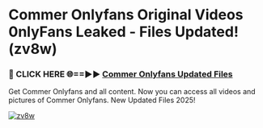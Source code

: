 # Commer Onlyfans Original Videos 0nlyFans Leaked - Files Updated! (zv8w)

<h3>🔴 CLICK HERE 🌐==►► <a href="https://tinyurl.com/ehrbuxhb" rel="nofollow">Commer Onlyfans Updated Files</a></h3>

Get Commer Onlyfans and all content. Now you can access all videos and pictures of Commer Onlyfans. New Updated Files 2025!

[![zv8w](https://i.imgur.com/lVYEuWS.gif)](https://tinyurl.com/ehrbuxhb)
